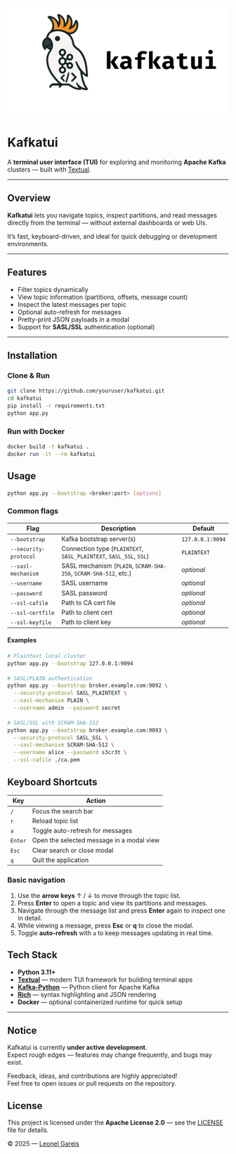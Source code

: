 ![Kafkatui Logo](./docs/kafkatui.png)

# Kafkatui
A **terminal user interface (TUI)** for exploring and monitoring **Apache Kafka** clusters — built with [Textual](https://github.com/Textualize/textual).

---

## Overview
**Kafkatui** lets you navigate topics, inspect partitions, and read messages directly from the terminal — without external dashboards or web UIs.

It’s fast, keyboard-driven, and ideal for quick debugging or development environments.

---

## Features
- Filter topics dynamically  
- View topic information (partitions, offsets, message count)  
- Inspect the latest messages per topic  
- Optional auto-refresh for messages  
- Pretty-print JSON payloads in a modal  
- Support for **SASL/SSL** authentication (optional)

---

## Installation

### Clone & Run
```bash
git clone https://github.com/youruser/kafkatui.git
cd kafkatui
pip install -r requirements.txt
python app.py
```

### Run with Docker
```bash
docker build -t kafkatui .
docker run -it --rm kafkatui
```

## Usage
```bash
python app.py --bootstrap <broker:port> [options]
```

### Common flags

| Flag | Description | Default |
|------|--------------|----------|
| `--bootstrap` | Kafka bootstrap server(s) | `127.0.0.1:9094` |
| `--security-protocol` | Connection type (`PLAINTEXT`, `SASL_PLAINTEXT`, `SASL_SSL`, `SSL`) | `PLAINTEXT` |
| `--sasl-mechanism` | SASL mechanism (`PLAIN`, `SCRAM-SHA-256`, `SCRAM-SHA-512`, etc.) | _optional_ |
| `--username` | SASL username | _optional_ |
| `--password` | SASL password | _optional_ |
| `--ssl-cafile` | Path to CA cert file | _optional_ |
| `--ssl-certfile` | Path to client cert | _optional_ |
| `--ssl-keyfile` | Path to client key | _optional_ |

#### Examples
```bash
# Plaintext local cluster
python app.py --bootstrap 127.0.0.1:9094

# SASL/PLAIN authentication
python app.py --bootstrap broker.example.com:9092 \
  --security-protocol SASL_PLAINTEXT \
  --sasl-mechanism PLAIN \
  --username admin --password secret

# SASL/SSL with SCRAM-SHA-512
python app.py --bootstrap broker.example.com:9093 \
  --security-protocol SASL_SSL \
  --sasl-mechanism SCRAM-SHA-512 \
  --username alice --password s3cr3t \
  --ssl-cafile ./ca.pem
```

## Keyboard Shortcuts

| Key | Action |
|-----|--------|
| `/` | Focus the search bar |
| `r` | Reload topic list |
| `a` | Toggle auto-refresh for messages |
| `Enter` | Open the selected message in a modal view |
| `Esc` | Clear search or close modal |
| `q` | Quit the application |

### Basic navigation
1. Use the **arrow keys** ↑ / ↓ to move through the topic list.  
2. Press **Enter** to open a topic and view its partitions and messages.  
3. Navigate through the message list and press **Enter** again to inspect one in detail.  
4. While viewing a message, press **Esc** or **q** to close the modal.  
5. Toggle **auto-refresh** with `a` to keep messages updating in real time.

## Tech Stack

- **Python 3.11+**
- **[Textual](https://textual.textualize.io/)** — modern TUI framework for building terminal apps  
- **[Kafka-Python](https://github.com/dpkp/kafka-python)** — Python client for Apache Kafka  
- **[Rich](https://github.com/Textualize/rich)** — syntax highlighting and JSON rendering  
- **Docker** — optional containerized runtime for quick setup

---

## Notice

Kafkatui is currently **under active development**.  
Expect rough edges — features may change frequently, and bugs may exist.  

Feedback, ideas, and contributions are highly appreciated!  
Feel free to open issues or pull requests on the repository.


## License

This project is licensed under the **Apache License 2.0** — see the [LICENSE](./LICENSE) file for details.  

© 2025 — [Leonel Gareis](https://github.com/leoneldgg)